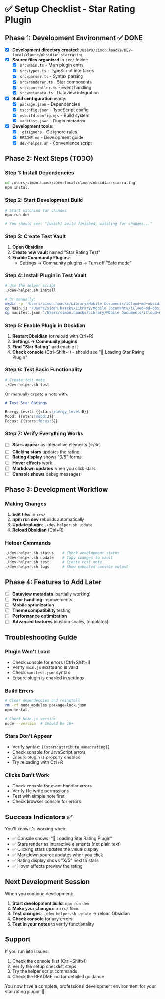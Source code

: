 # ✅ Setup Checklist - Star Rating Plugin

## Phase 1: Development Environment ✅ DONE

- [x] **Development directory created**: `/Users/simon.haacks/DEV-local/claude/obsidian-starrating`
- [x] **Source files organized** in `src/` folder:
  - [x] `src/main.ts` - Main plugin entry
  - [x] `src/types.ts` - TypeScript interfaces  
  - [x] `src/parser.ts` - Syntax parsing
  - [x] `src/renderer.ts` - Star components
  - [x] `src/controller.ts` - Event handling
  - [x] `src/metadata.ts` - Dataview integration
- [x] **Build configuration** ready:
  - [x] `package.json` - Dependencies
  - [x] `tsconfig.json` - TypeScript config
  - [x] `esbuild.config.mjs` - Build system
  - [x] `manifest.json` - Plugin metadata
- [x] **Development tools**:
  - [x] `.gitignore` - Git ignore rules
  - [x] `README.md` - Development guide
  - [x] `dev-helper.sh` - Convenience script

## Phase 2: Next Steps (TODO)

### Step 1: Install Dependencies
```bash
cd /Users/simon.haacks/DEV-local/claude/obsidian-starrating
npm install
```

### Step 2: Start Development Build
```bash
# Start watching for changes
npm run dev

# You should see: "[watch] build finished, watching for changes..."
```

### Step 3: Create Test Vault
1. **Open Obsidian**
2. **Create new vault** named "Star Rating Test" 
3. **Enable Community Plugins**:
   - Settings → Community plugins → Turn off "Safe mode"

### Step 4: Install Plugin in Test Vault
```bash
# Use the helper script
./dev-helper.sh install

# Or manually:
mkdir -p "/Users/simon.haacks/Library/Mobile Documents/iCloud~md~obsidian/Documents/Star Rating Test/.obsidian/plugins/star-rating"
cp main.js "/Users/simon.haacks/Library/Mobile Documents/iCloud~md~obsidian/Documents/Star Rating Test/.obsidian/plugins/star-rating/"
cp manifest.json "/Users/simon.haacks/Library/Mobile Documents/iCloud~md~obsidian/Documents/Star Rating Test/.obsidian/plugins/star-rating/"
```

### Step 5: Enable Plugin in Obsidian
1. **Restart Obsidian** (or reload with Ctrl+R)
2. **Settings → Community plugins**
3. **Find "Star Rating"** and enable it
4. **Check console** (Ctrl+Shift+I) - should see "🌟 Loading Star Rating Plugin"

### Step 6: Test Basic Functionality
```bash
# Create test note
./dev-helper.sh test
```

Or manually create a note with:
```markdown
# Test Star Ratings

Energy Level: {{stars:energy_level:0}}
Mood: {{stars:mood:3}}
Focus: {{stars:focus:5}}
```

### Step 7: Verify Everything Works
- [ ] **Stars appear** as interactive elements (⭐/☆)
- [ ] **Clicking stars** updates the rating
- [ ] **Rating display** shows "3/5" format
- [ ] **Hover effects** work
- [ ] **Markdown updates** when you click stars
- [ ] **Console shows** debug messages

## Phase 3: Development Workflow

### Making Changes
1. **Edit files** in `src/`
2. **npm run dev** rebuilds automatically  
3. **Update plugin**: `./dev-helper.sh update`
4. **Reload Obsidian** (Ctrl+R)

### Helper Commands
```bash
./dev-helper.sh status    # Check development status
./dev-helper.sh update    # Copy changes to vault
./dev-helper.sh test      # Create test note
./dev-helper.sh logs      # Show expected console output
```

## Phase 4: Features to Add Later

- [ ] **Dataview metadata** (partially working)
- [ ] **Error handling** improvements
- [ ] **Mobile optimization**
- [ ] **Theme compatibility** testing
- [ ] **Performance optimization**
- [ ] **Advanced features** (custom scales, templates)

## Troubleshooting Guide

### Plugin Won't Load
- Check console for errors (Ctrl+Shift+I)
- Verify `main.js` exists and is valid
- Check `manifest.json` syntax
- Ensure plugin is enabled in settings

### Build Errors
```bash
# Clear dependencies and reinstall
rm -rf node_modules package-lock.json
npm install

# Check Node.js version
node --version  # Should be 16+
```

### Stars Don't Appear
- Verify syntax: `{{stars:attribute_name:rating}}`
- Check console for JavaScript errors
- Ensure plugin is properly enabled
- Try reloading with Ctrl+R

### Clicks Don't Work
- Check console for event handler errors
- Verify file write permissions
- Test with simple note first
- Check browser console for errors

## Success Indicators ✅

You'll know it's working when:
- ✅ Console shows: "🌟 Loading Star Rating Plugin"
- ✅ Stars render as interactive elements (not plain text)
- ✅ Clicking stars updates the visual display
- ✅ Markdown source updates when you click
- ✅ Rating display shows "X/5" next to stars
- ✅ Hover effects preview the rating

## Next Development Session

When you continue development:

1. **Start development build**: `npm run dev`
2. **Make your changes** in `src/` files
3. **Test changes**: `./dev-helper.sh update` → reload Obsidian
4. **Check console** for any errors
5. **Test in your notes** to verify functionality

## Support

If you run into issues:
1. Check the console first (Ctrl+Shift+I)
2. Verify the setup checklist steps
3. Try the helper script commands
4. Check the README.md for detailed guidance

You now have a complete, professional development environment for your star rating plugin! 🌟